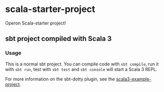 # scala-starter-project
Operon Scala-starter project!

## sbt project compiled with Scala 3

### Usage

This is a normal sbt project. You can compile code with `sbt compile`, run it with `sbt run`, test with `sbt test` and `sbt console` will start a Scala 3 REPL.

For more information on the sbt-dotty plugin, see the
[scala3-example-project](https://github.com/scala/scala3-example-project/blob/main/README.md).
